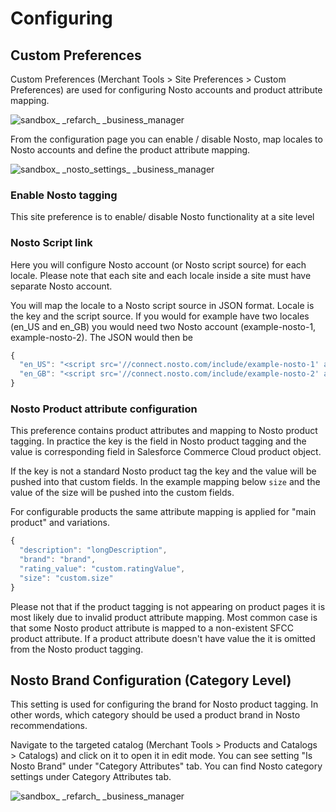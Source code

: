# Configuring

## Custom Preferences

Custom Preferences \(Merchant Tools &gt; Site Preferences &gt; Custom Preferences\) are used for configuring Nosto accounts and product attribute mapping.

![sandbox\_ \_refarch\_ \_business\_manager](https://user-images.githubusercontent.com/15191701/53867965-99bbac80-3ffd-11e9-80d8-a8b878eeaab0.png)

From the configuration page you can enable / disable Nosto, map locales to Nosto accounts and define the product attribute mapping.

![sandbox\_ \_nosto\_settings\_ \_business\_manager](https://user-images.githubusercontent.com/15191701/53871401-dd65e480-4004-11e9-8dd5-1a0b69192b46.png)

### Enable Nosto tagging

This site preference is to enable/ disable Nosto functionality at a site level

### Nosto Script link

Here you will configure Nosto account \(or Nosto script source\) for each locale. Please note that each site and each locale inside a site must have separate Nosto account.

You will map the locale to a Nosto script source in JSON format. Locale is the key and the script source. If you would for example have two locales \(en\_US and en\_GB\) you would need two Nosto account \(example-nosto-1, example-nosto-2\). The JSON would then be

```javascript
{
  "en_US": "<script src='//connect.nosto.com/include/example-nosto-1' async></script>",
  "en_GB": "<script src='//connect.nosto.com/include/example-nosto-2' async></script>"
}
```

### Nosto Product attribute configuration

This preference contains product attributes and mapping to Nosto product tagging. In practice the key is the field in Nosto product tagging and the value is corresponding field in Salesforce Commerce Cloud product object.

If the key is not a standard Nosto product tag the key and the value will be pushed into that custom fields. In the example mapping below `size` and the value of the size will be pushed into the custom fields.

For configurable products the same attribute mapping is applied for "main product" and variations.

```javascript
{
  "description": "longDescription",
  "brand": "brand",
  "rating_value": "custom.ratingValue",
  "size": "custom.size"
}
```

Please not that if the product tagging is not appearing on product pages it is most likely due to invalid product attribute mapping. Most common case is that some Nosto product attribute is mapped to a non-existent SFCC product attribute. If a product attribute doesn't have value the it is omitted from the Nosto product tagging.

## Nosto Brand Configuration \(Category Level\)

This setting is used for configuring the brand for Nosto product tagging. In other words, which category should be used a product brand in Nosto recommendations.

Navigate to the targeted catalog \(Merchant Tools &gt; Products and Catalogs &gt; Catalogs\) and click on it to open it in edit mode. You can see setting "Is Nosto Brand" under "Category Attributes" tab. You can find Nosto category settings under Category Attributes tab.

![sandbox\_ \_refarch\_ \_business\_manager](https://user-images.githubusercontent.com/15191701/53877107-f4aacf00-4010-11e9-96ac-da5a918c4071.png)

